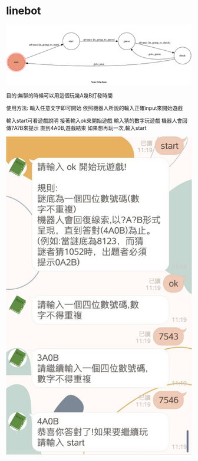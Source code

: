 # linebot
![image](https://github.com/F74064046/linebot/blob/master/fsm.png)

目的:無聊的時候可以用這個玩幾A幾B打發時間

使用方法:
輸入任意文字即可開始
依照機器人所說的輸入正確input來開始遊戲

輸入start可看遊戲說明
接著輸入ok來開始遊戲
輸入猜的數字玩遊戲
機器人會回傳?A?B來提示
直到4A0B,遊戲結束
如果想再玩一次,輸入start

![image](https://github.com/F74064046/linebot/blob/master/638050.jpg)
